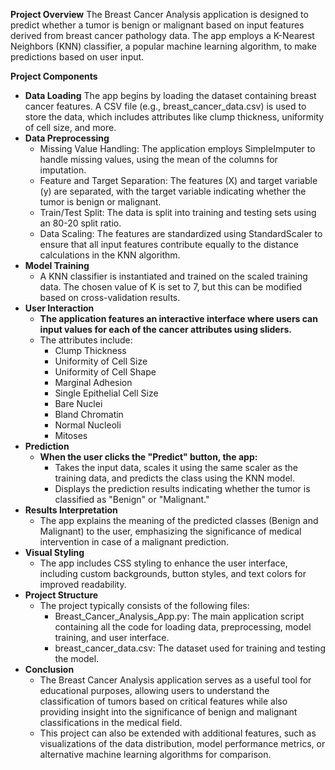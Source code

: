 **Project Overview**
The Breast Cancer Analysis application is designed to predict whether a tumor is benign or malignant based on input features derived from breast cancer pathology data. 
The app employs a K-Nearest Neighbors (KNN) classifier, a popular machine learning algorithm, to make predictions based on user input.

**Project Components**
  - **Data Loading**
   The app begins by loading the dataset containing breast cancer features.
   A CSV file (e.g., breast_cancer_data.csv) is used to store the data, which includes attributes like clump thickness, uniformity of cell size, and more.
- **Data Preprocessing**
  -  Missing Value Handling: The application employs SimpleImputer to handle missing values, using the mean of the columns for imputation.
  -  Feature and Target Separation: The features (X) and target variable (y) are separated, with the target variable indicating whether the tumor is benign or malignant.
  -  Train/Test Split: The data is split into training and testing sets using an 80-20 split ratio.
  -  Data Scaling: The features are standardized using StandardScaler to ensure that all input features contribute equally to the distance calculations in the KNN algorithm.
- **Model Training**
   - A KNN classifier is instantiated and trained on the scaled training data. The chosen value of K is set to 7, but this can be modified based on cross-validation results.
- **User Interaction**
  - **The application features an interactive interface where users can input values for each of the cancer attributes using sliders.**
   - The attributes include:
      - Clump Thickness
      - Uniformity of Cell Size
      - Uniformity of Cell Shape
      - Marginal Adhesion
      - Single Epithelial Cell Size
      - Bare Nuclei
      - Bland Chromatin
      - Normal Nucleoli
      - Mitoses
- **Prediction**
  - **When the user clicks the "Predict" button, the app:**
    - Takes the input data, scales it using the same scaler as the training data, and predicts the class using the KNN model.
     - Displays the prediction results indicating whether the tumor is classified as "Benign" or "Malignant."
- **Results Interpretation**
   - The app explains the meaning of the predicted classes (Benign and Malignant) to the user, emphasizing the significance of medical intervention in case of a malignant prediction.
 - **Visual Styling**
   - The app includes CSS styling to enhance the user interface, including custom backgrounds, button styles, and text colors for improved readability.
- **Project Structure**
   - The project typically consists of the following files:
      - Breast_Cancer_Analysis_App.py: The main application script containing all the code for loading data, preprocessing, model training, and user interface.
      - breast_cancer_data.csv: The dataset used for training and testing the model.
- **Conclusion**
  - The Breast Cancer Analysis application serves as a useful tool for educational purposes, allowing users to understand the classification of tumors based on critical features while also providing insight into the significance of benign and malignant classifications in the medical field.
  - This project can also be extended with additional features, such as visualizations of the data distribution, model performance metrics, or alternative machine learning algorithms for comparison.
